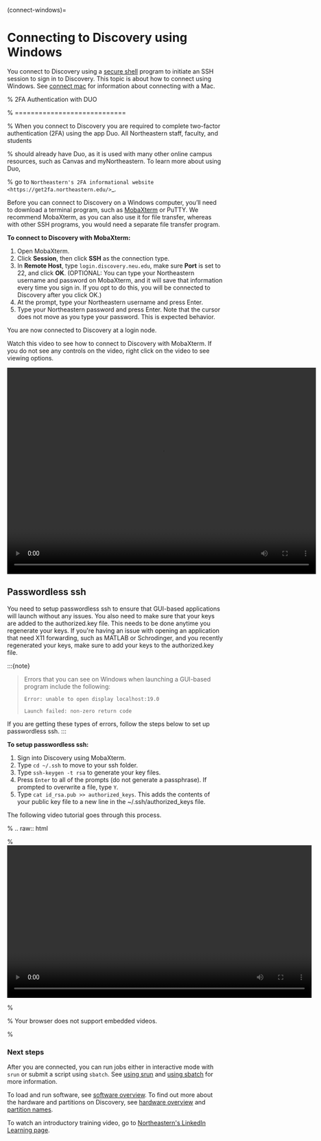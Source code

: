 (connect-windows)=

# Connecting to Discovery using Windows

You connect to Discovery using a [secure shell](https://www.ssh.com/ssh/protocol/) program to initiate an SSH session to
sign in to Discovery. This topic is about how to connect using Windows. See [connect mac](./02_connect_mac.md) for information about connecting with a Mac.

% 2FA Authentication with DUO

% ============================

% When you connect to Discovery you are required to complete two-factor authentication (2FA) using the app Duo. All Northeastern staff, faculty, and students

% should already have Duo, as it is used with many other online campus resources, such as Canvas and myNortheastern. To learn more about using Duo,

% go to `Northeastern's 2FA informational website <https://get2fa.northeastern.edu/>`_.

Before you can connect to Discovery on a Windows computer, you’ll need to download a terminal program,
such as [MobaXterm](https://mobaxterm.mobatek.net/) or PuTTY. We recommend MobaXterm, as you can also use it for file transfer,
whereas with other SSH programs, you would need a separate file transfer program.

**To connect to Discovery with MobaXterm:**

1. Open MobaXterm.
2. Click **Session**, then click **SSH** as the connection type.
3. In **Remote Host**, type `login.discovery.neu.edu`, make sure **Port** is set to 22, and click **OK**.
   (OPTIONAL: You can type your Northeastern username and password on MobaXterm, and it will save that information every time you sign in. If you opt to do this, you will be connected to Discovery after you click OK.)
4. At the prompt, type your Northeastern username and press Enter.
5. Type your Northeastern password and press Enter. Note that the cursor does not move as you type your password. This is expected behavior.

You are now connected to Discovery at a login node.

Watch this video to see how to connect to Discovery with MobaXterm. If you do not see any controls on the video, right click on the video to see viewing options.

<video width="720" height="480" controls>
  <source src="../_static/video/windows_moba_connect.mp4" type="video/mp4">
  Your browser does not support the video tag.
</video>
<!-- ![Alt text](../_static/video/windows_moba_connect.mp4) -->


## Passwordless ssh

You need to setup passwordless ssh to ensure that GUI-based applications will launch without any issues. You also
need to make sure that your keys are added to the authorized.key file. This needs to be done anytime you regenerate your keys. If you're having
an issue with opening an application that need X11 forwarding, such as MATLAB or Schrodinger, and you recently regenerated your keys, make sure to
add your keys to the authorized.key file.

:::{note}
> Errors that you can see on Windows when launching a GUI-based program include the following:
>
> `Error: unable to open display localhost:19.0`
>
> `Launch failed: non-zero return code`

If you are getting these types of errors, follow the steps below to set up passwordless ssh.
:::

**To setup passwordless ssh:**

1. Sign into Discovery using MobaXterm.
2. Type `cd ~/.ssh` to move to your ssh folder.
3. Type `ssh-keygen -t rsa` to generate your key files.
4. Press `Enter` to all of the prompts (do not generate a passphrase). If prompted to overwrite a file, type `Y`.
5. Type `cat id_rsa.pub >> authorized_keys`. This adds the contents of your public key file to a new line in the ~/.ssh/authorized_keys file.

The following video tutorial goes through this process.

% .. raw:: html

% <video width="710" autoplay mute controls>

% <source src="../video/windows_passwordless.mp4" type="video/mp4">

% Your browser does not support embedded videos.

% </video>

### Next steps

After you are connected, you can run jobs either in interactive mode with `srun` or submit a script using `sbatch`. See [using srun](../05_using-discovery/03_srun.md#using-srun) and [using sbatch](../05_using-discovery/02_sbatch.md#using-sbatch) for more information.

To load and run software, see [software overview](../04_software/01_softwareoverview.md).
To find out more about the hardware and partitions on Discovery, see [hardware overview](../03_hardware/01_hardware_overview.md) and [partition names](../03_hardware/02_partitions.md#partitions).

To watch an introductory training video, go to [Northeastern's LinkedIn Learning page](https://www.linkedin.com/checkpoint/enterprise/login/74653650?pathWildcard=74653650&application=learning&redirect=https%3A%2F%2Fwww%2Elinkedin%2Ecom%2Flearning%2Fcontent%2F1139340%3Fu%3D74653650).
